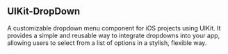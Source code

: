 ## UIKit-DropDown
A customizable dropdown menu component for iOS projects using UIKit. 
It provides a simple and reusable way to integrate dropdowns into your app, allowing users to select from a list of options in a stylish, flexible way.
